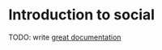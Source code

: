 # Introduction to social

TODO: write [great documentation](http://jacobian.org/writing/what-to-write/)
